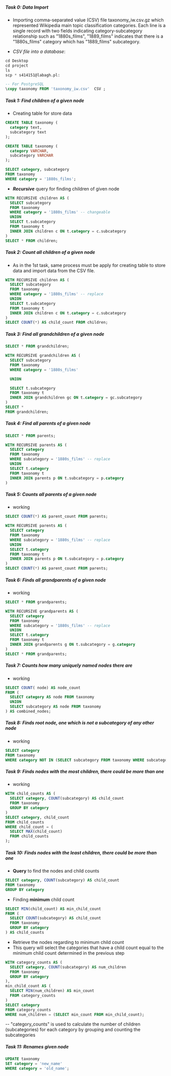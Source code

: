 ##### Task 0: Data Import
- Importing comma-separated value (CSV) file taxonomy_iw.csv.gz which represented Wikipedia main topic classification categories. Each line is a single record with two fields indicating category-subcategory relationship such as "1880s_films", "1889_films" indicates that there is a "1880s_films" category which has "1889_films" subcategory.

- _CSV file into a database_:

```SQL
cd Desktop
cd project
ls
scp * s414151@labagh.pl:

```

```SQL
-- For PostgreSQL
\copy taxonomy FROM 'taxonomy_iw.csv'  CSV ;
```

##### **Task 1: Find children of a given node**
- Creating table for store data 
```SQL
CREATE TABLE taxonomy (
  category text,
  subcategory text
);
```

```SQL
CREATE TABLE taxonomy (
  category VARCHAR,
  subcategory VARCHAR
);
```

```SQL
SELECT category, subcategory
FROM taxonomy
WHERE category = '1880s_films';
```

- **_Recursive_** query for finding children of given node
```SQL
WITH RECURSIVE children AS (
  SELECT subcategory
  FROM taxonomy
  WHERE category = '1880s_films' -- changeable
  UNION
  SELECT t.subcategory
  FROM taxonomy t
  INNER JOIN children c ON t.category = c.subcategory
)
SELECT * FROM children;
```


##### **Task 2: Count all children of a given node**
- As in the 1st task, same process must be apply for creating table to store data and import data from the CSV file.

```SQL
WITH RECURSIVE children AS (
  SELECT subcategory
  FROM taxonomy
  WHERE category = '1880s_films' -- replace 
  UNION
  SELECT t.subcategory
  FROM taxonomy t
  INNER JOIN children c ON t.category = c.subcategory
)
SELECT COUNT(*) AS child_count FROM children;
```

##### **Task 3: Find all grandchildren of a given node**
```SQL
SELECT * FROM grandchildren;
```

```SQL
WITH RECURSIVE grandchildren AS (
  SELECT subcategory
  FROM taxonomy
  WHERE category = '1880s_films' 

  UNION

  SELECT t.subcategory
  FROM taxonomy t
  INNER JOIN grandchildren gc ON t.category = gc.subcategory
)
SELECT *
FROM grandchildren;
```

##### **Task 4: Find all parents of a given node**
```SQL
SELECT * FROM parents;
```
```SQL
WITH RECURSIVE parents AS (
  SELECT category
  FROM taxonomy
  WHERE subcategory = '1880s_films' -- replace 
  UNION
  SELECT t.category
  FROM taxonomy t
  INNER JOIN parents p ON t.subcategory = p.category
)
```
##### **Task 5: Counts all parents of a given node**
- working
```SQL
SELECT COUNT(*) AS parent_count FROM parents;
```
```SQL
WITH RECURSIVE parents AS (
  SELECT category
  FROM taxonomy
  WHERE subcategory = '1880s_films' -- replace
  UNION
  SELECT t.category
  FROM taxonomy t
  INNER JOIN parents p ON t.subcategory = p.category
)
SELECT COUNT(*) AS parent_count FROM parents;
```
##### **Task 6: Finds all grandparents of a given node**
- working
```SQL
SELECT * FROM grandparents;
```
```SQL
WITH RECURSIVE grandparents AS (
  SELECT category
  FROM taxonomy
  WHERE subcategory = '1880s_films' -- replace 
  UNION
  SELECT t.category
  FROM taxonomy t
  INNER JOIN grandparents g ON t.subcategory = g.category
)
SELECT * FROM grandparents;
```
##### **Task 7: Counts how many uniquely named nodes there are**
- working
```SQL
SELECT COUNT( node) AS node_count
FROM (
  SELECT category AS node FROM taxonomy
  UNION
  SELECT subcategory AS node FROM taxonomy
) AS combined_nodes;
```
##### **Task 8: Finds root node, one which is not a subcategory of any other node**
- working
```SQL
SELECT category
FROM taxonomy
WHERE category NOT IN (SELECT subcategory FROM taxonomy WHERE subcategory IS NOT NULL);
```
##### **Task 9: Finds nodes with the most children, there could be more than one**
- working
```SQL
WITH child_counts AS (
  SELECT category, COUNT(subcategory) AS child_count
  FROM taxonomy
  GROUP BY category
)
SELECT category, child_count
FROM child_counts
WHERE child_count = (
  SELECT MAX(child_count)
  FROM child_counts
);
```
##### **Task 10: Finds nodes with the least children, there could be more than one**
- **Query** to find the nodes and child counts 
```SQL
SELECT category, COUNT(subcategory) AS child_count
FROM taxonomy
GROUP BY category
```
- Finding **minimum** child count
```SQL
SELECT MIN(child_count) AS min_child_count
FROM (
  SELECT COUNT(subcategory) AS child_count
  FROM taxonomy
  GROUP BY category
) AS child_counts
```
- Retrieve the nodes regarding to minimum child count
- This query will select the categories that have a child count equal to the minimum child count determined in the previous step
```SQL
WITH category_counts AS (
  SELECT category, COUNT(subcategory) AS num_children
  FROM taxonomy
  GROUP BY category
),
min_child_count AS (
  SELECT MIN(num_children) AS min_count
  FROM category_counts
)
SELECT category
FROM category_counts
WHERE num_children = (SELECT min_count FROM min_child_count);
```
-- "category_counts" is used to calculate the number of children (subcategories) for each category by grouping and counting the subcategories
##### **Task 11: Renames given node**
```SQL
UPDATE taxonomy
SET category = 'new_name'
WHERE category = 'old_name';
```
